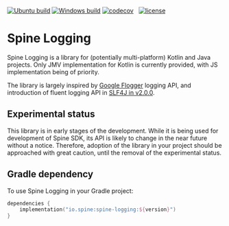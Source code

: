 [![Ubuntu build][ubuntu-build-badge]][gh-actions]
[![Windows build][windows-build-badge]][gh-actions]
[![codecov][codecov-badge]][codecov] &nbsp;
[![license][license-badge]][license]

# Spine Logging

Spine Logging is a library for (potentially multi-platform) Kotlin and Java projects.
Only JMV implementation for Kotlin is currently provided, with JS implementation being
of priority.

The library is largely inspired by [Google Flogger][flogger] logging API, and introduction of
fluent logging API in [SLF4J in v2.0.0][fluent-slf4j].

## Experimental status

This library is in early stages of the development. While it is being used for development of
Spine SDK, its API is likely to change in the near future without a notice.
Therefore, adoption of the library in your project should be approached with great caution, 
until the removal of the experimental status.

## Gradle dependency
To use Spine Logging in your Gradle project:

```kotlin
dependencies {
    implementation("io.spine:spine-logging:${version}")
}
```

[codecov]: https://codecov.io/gh/SpineEventEngine/logging
[codecov-badge]: https://codecov.io/gh/SpineEventEngine/logging/branch/master/graph/badge.svg
[license-badge]: https://img.shields.io/badge/license-Apache%20License%202.0-blue.svg?style=flat
[license]: http://www.apache.org/licenses/LICENSE-2.0
[gh-actions]: https://github.com/SpineEventEngine/logging/actions
[ubuntu-build-badge]: https://github.com/SpineEventEngine/logging/actions/workflows/build-on-ubuntu.yml/badge.svg
[windows-build-badge]: https://github.com/SpineEventEngine/logging/actions/workflows/build-on-windows.yml/badge.svg
[flogger]: https://google.github.io/flogger
[fluent-slf4j]: https://www.slf4j.org/manual.html#fluent
